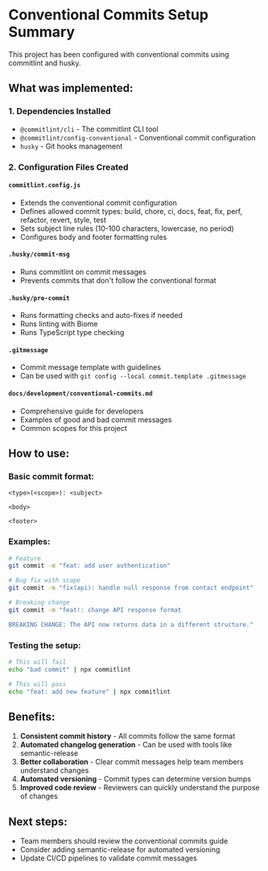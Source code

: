 # Conventional Commits Setup Summary

This project has been configured with conventional commits using commitlint and husky.

## What was implemented:

### 1. Dependencies Installed
- `@commitlint/cli` - The commitlint CLI tool
- `@commitlint/config-conventional` - Conventional commit configuration
- `husky` - Git hooks management

### 2. Configuration Files Created

#### `commitlint.config.js`
- Extends the conventional commit configuration
- Defines allowed commit types: build, chore, ci, docs, feat, fix, perf, refactor, revert, style, test
- Sets subject line rules (10-100 characters, lowercase, no period)
- Configures body and footer formatting rules

#### `.husky/commit-msg`
- Runs commitlint on commit messages
- Prevents commits that don't follow the conventional format

#### `.husky/pre-commit`
- Runs formatting checks and auto-fixes if needed
- Runs linting with Biome
- Runs TypeScript type checking

#### `.gitmessage`
- Commit message template with guidelines
- Can be used with `git config --local commit.template .gitmessage`

#### `docs/development/conventional-commits.md`
- Comprehensive guide for developers
- Examples of good and bad commit messages
- Common scopes for this project

## How to use:

### Basic commit format:
```
<type>(<scope>): <subject>

<body>

<footer>
```

### Examples:
```bash
# Feature
git commit -m "feat: add user authentication"

# Bug fix with scope
git commit -m "fix(api): handle null response from contact endpoint"

# Breaking change
git commit -m "feat!: change API response format

BREAKING CHANGE: The API now returns data in a different structure."
```

### Testing the setup:
```bash
# This will fail
echo "bad commit" | npx commitlint

# This will pass
echo "feat: add new feature" | npx commitlint
```

## Benefits:
1. **Consistent commit history** - All commits follow the same format
2. **Automated changelog generation** - Can be used with tools like semantic-release
3. **Better collaboration** - Clear commit messages help team members understand changes
4. **Automated versioning** - Commit types can determine version bumps
5. **Improved code review** - Reviewers can quickly understand the purpose of changes

## Next steps:
- Team members should review the conventional commits guide
- Consider adding semantic-release for automated versioning
- Update CI/CD pipelines to validate commit messages